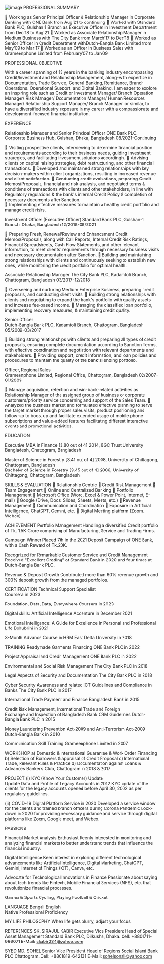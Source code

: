 ![image](https://github.com/user-attachments/assets/bbf6146f-50f3-4411-acd2-98eab6394591)
PROFESSIONAL SUMMARY


	Working as Senior Principal Officer & Relationship Manager in Corporate Banking with ONE Bank from Aug’21 to continuing 
	Worked with Standard Bank PLC, Gulshan 1 Branch as Executive Officer in Investment Department from Dec’18 to Aug’21
	Worked as Associate Relationship Manager in Medium Business with The City Bank from March’17 to Dec’18
	Worked as Senior Officer in Credit Department withDutch-Bangla Bank Limited from May’09 to Mar’17 
	Worked as an Officer in Business Sales with Grameenphone Limited from February’07 to Jan’09

PROFESSIONAL OBJECTIVE

With a career spanning of 15 years in the banking industry encompassing Credit/Investment and Relationship Management, along-with expertise in Documentation, Trade Service, General Banking, Remittance, Branch Operations, Operational Support, and Digital Banking, I am eager to explore an inspiring role such as Credit or Investment Manager/ Branch Operation Manager/ Risk Manager/ Documentation Manager/ Human Resources Manager/ Relationship Support Manager/ Branch Manager, or similar, to have a diversified industry exposure in my career with a compassionate and development-focused financial institution.

EXPERIENCE

Relationship Manager and Senior Principal Officer
ONE Bank PLC, Corporate Business Hub, Gulshan, Dhaka, Bangladesh
08/2021-Continuing

	Visiting prospective clients, interviewing to determine financial position and requirements according to their business needs, guiding investment strategies, and facilitating investment solutions accordingly. 
	Advising clients on capital raising strategies, debt restructuring, and other financial transactions.
	Developed and maintained strong relationships with key decision-makers within client organizations, resulting in increased revenue and client satisfaction.
	Conducting credit evaluations, preparing Credit Memos/Proposals, financial and risk analysis, and negotiated terms & conditions of transactions with clients and other stakeholders, in line with Regulatory regulations & the bank's internal Credit Policy & completion of necessary documents after Sanction.  
	Implementing effective measures to maintain a healthy credit portfolio and manage credit risks.

Investment Officer (Executive Officer)
Standard Bank PLC, Gulshan-1 Branch, Dhaka, Bangladesh
12/2018-08/2021

	Preparing Fresh, Renewal/Review and Enhancement Credit Memos/Proposals, along with Call Reports, Internal Credit Risk Ratings, Financial Spreadsheets, Cash Flow Statements, and other relevant information, to meet clients' requirements through necessary business visits and necessary documentation after Sanction. 
	Building and maintaining strong relationships with clients and continuously seeking to establish new ones, while monitoring the credit portfolio for optimal health. 

Associate Relationship Manager
The City Bank PLC, Kadamtoli Branch, Chattogram, Bangladesh
03/2017-12/2018

	Overseeing and nurturing Medium Enterprise Business, preparing credit proposals, and conducting client visits. 
	Building strong relationships with clients and negotiating to expand the bank's portfolio with quality assets and increase fee-based income. 
	Managing the classified loan portfolio, implementing recovery measures, & maintaining credit quality.


Senior Officer	
Dutch-Bangla Bank PLC, Kadamtoli Branch, Chattogram, Bangladesh
05/2009-03/2017

	Building strong relationships with clients and preparing all types of credit proposals, ensuring complete documentation according to Sanction Terms, with effective coordination and negotiation with relevant departments and stakeholders. 
	Providing support, credit information, and loan policies and procedures to maintain the quality of the bank's lending portfolio.

Officer, Regional Sales					
Grameenphone Limited, Regional Office, Chattogram, Bangladesh
02/2007-01/2009

	Manage acquisition, retention and win-back-related activities as Relationship Manager of the assigned group of business or corporate customers/priority service concerning and support of the Sales Team.
	Analyzed the business market and formulated effective planning to serve the target market through proper sales visits, product positioning and follow-up to boost up and facilitate extended usage of mobile phone subscriptions and value-added features facilitating different interactive events and promotional activities. 

EDUCATION 

Executive MBA in Finance [3.80 out of 4]
2014, BGC Trust University Bangladesh, Chattogram, Bangladesh

Master of Science in Forestry [3.41 out of 4]
2008, University of Chittagong, Chattogram, Bangladesh                       
Bachelor of Science in Forestry [3.45 out of 4]
2006, University of Chittagong, Chattogram, Bangladesh                      

SKILLS & EVALUATION
	Relationship Centric 
	Credit Risk Management
	Team Engagement
	Online and Centralized Banking
	Portfolio Management
	Microsoft Office (Word, Excel & Power Point, Internet, E-mail)
	Google (Drive, Docs, Slides, Sheets, Meets, etc.) 		Revenue Management
	Communication and Coordination 
	Exposure in Artificial Intelligence, ChatGPT, Gemini, etc.
	Digital Meeting platform (Zoom, Webex)

ACHIEVEMENT
Portfolio Management
Handling a diversified Credit portfolio of Tk. 1.5K Crore comprising of Manufacturing, Service and Trading Firms.

Campaign Winner
Placed 7th in the 2021 Deposit Campaign of ONE Bank, with a Cash Reward of Tk.20K.

Recognized for Remarkable Customer Service and Credit Management 
Received "Excellent Grading" at Standard Bank in 2020 and four times at Dutch-Bangla Bank PLC.

Revenue & Deposit Growth
Contributed more than 60% revenue growth and 300% deposit growth from the managed portfolios.  

CERTIFICATION
Technical Support Specialist                 
Coursera in 2023

Foundation, Data, Data, Everywhere
Coursera in 2023

Digital skills: Artificial Intelligence
Accenture in December 2021

Emotional Intelligence: A Guide for Excellence
in Personal and Professional Life
Bohubrihi in 2021

3-Month Advance Course in HRM
East Delta University in 2018

TRAINING
 Readymade Garments Financing 
 ONE Bank PLC in 2022

 Project Appraisal and Credit Management
 ONE Bank PLC in 2022

 Environmental and Social Risk Management
 The City Bank PLC in 2018

 Legal Aspects of Security and Documentation 
 The City Bank PLC in 2018

 Cyber Security Awareness and related ICT Guidelines 
 and Compliance in Banks 
 The City Bank PLC in 2017
 
 International Trade Payment and Finance
 Bangladesh Bank in 2015 
 
 Credit Risk Management, International Trade and Foreign     
 Exchange and Inspection of Bangladesh Bank CRM Guidelines
 Dutch-Bangla Bank PLC in 2015

 Money Laundering Prevention Act-2009 and 
 Anti-Terrorism   Act-2009
 Dutch-Bangla Bank in 2010

 Communication Skill Training
 Grameenphone Limited in 2007

WORKSHOP
a) Domestic & international Guarantee & Work Order Financing
b) Selection of Borrowers & appraisal of Credit Proposal
c) International Trade, Relevant Rules & Practice
d) Documentation against Loans & Advances
Banker’s Club, Chattogram in 2018 & 2017

PROJECT
(i) KYC (Know Your Customer) Update			 
Update Data and Profile of Legacy Accounts in 2012
KYC update of the clients for the legacy accounts opened 
before April 30, 2002 as per regulatory guidelines.                    
                 
(ii) COVID-19 Digital Platform Service in 2020
Developed a service window for the clients and trained 
branch officers during Corona Pandemic Lock-down in 2020 
for providing necessary guidance and service through digital 
platforms like Zoom, Google meet, and Webex.   

PASSIONS

Financial Market Analysis Enthusiast
Keenly interested in monitoring and analyzing financial markets to better understand trends that influence the financial industry.

Digital Intelligence
Keen interest in exploring different technological advancements like Artificial Intelligence, Digital Marketing, ChatGPT, Gemini, Internet of Things (IOT), Canva, etc.

Advocate for Technological Innovations in Finance
Passionate about saying about tech trends like Fintech, Mobile Financial Services (MFS), etc. that revolutionize financial processes.

Games & Sports
Cycling, Playing Football & Cricket

LANGUAGE 
Bengali    English   
Native     Professional Proficiency

MY LIFE PHILOSOPHY
When life gets blurry, adjust your focus

REFERENCES
SK. SIRAJUL KABIR
Executive Vice President
Head of Special Asset Management
Standard Bank PLC, Dilkusha, Dhaka.
Cell: +8801711-966071
E-Mail: skabir234@yahoo.com

SYED MD. SOHEL
Senior Vice President
Head of Regions
Social Islami Bank PLC
Chattogram.
Cell: +8801819-642131
E-Mail: sohelsonali@yahoo.com



